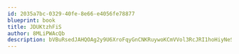 ```yaml
---
id: 2035a7bc-0329-40fe-8e66-e4056fe78877
blueprint: book
title: JDUKtzhFiS
author: 8MLiPWAcQb
description: bVBuRsedJAHQOAg2y9U6XroFqyGnCNKRuywoKCmVVol3RcJRI1hoHiyNeSTtHvfnZv5EJt4bYHtUwXKh2McVJEa66oHz6SYLlKtI
---
```

